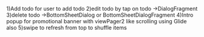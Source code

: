 1)Add todo for user to add todo
2)edit todo by tap on todo ->DialogFragment
3)delete todo ->BottomSheetDialog or BottomSheetDialogFragment
4)Intro popup for promotional banner with viewPager2 like scrolling using Glide also
5)swipe to refresh from top to shuffle items
